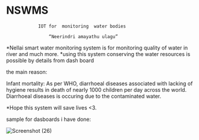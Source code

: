 # NSWMS
                IOT for  monitoring  water bodies

                    “Neerindri amayathu ulagu”
*Nellai smart water monitoring system is for monitoring  quality of water in river and much more.
*using this system  conserving the water resources is possible by details from dash board

the main reason:

Infant mortality: As per WHO, diarrhoeal diseases associated with 
lacking of hygiene results in death of nearly 1000 children per day across the world.
Diarrhoeal diseases is occuring due to the contaminated water.

*Hope this system will save lives <3.



sample for dasboards i have done:

![Screenshot (26)](https://user-images.githubusercontent.com/99163376/165548692-51f49230-2f06-421f-9d04-5b41cf62ac95.png)

